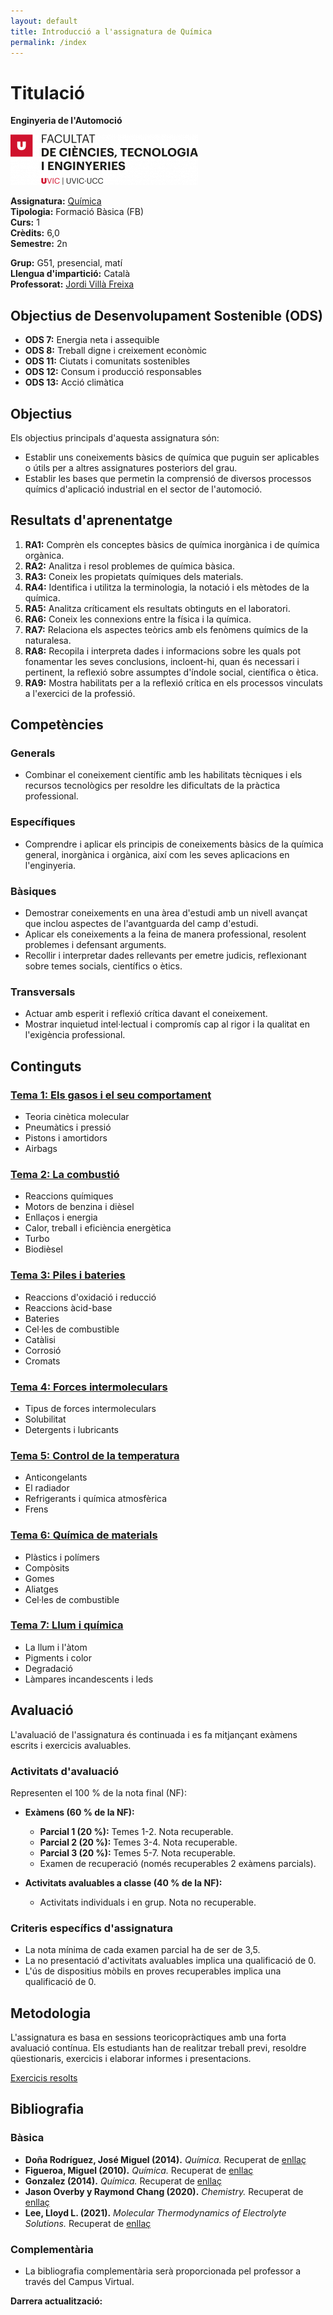 ```yaml
---
layout: default
title: Introducció a l'assignatura de Química
permalink: /index
---
```


# Titulació

**Enginyeria de l'Automoció**

![log](figures/FCTE.png)

**Assignatura:** [Química](https://www.uvic.cat/assignatura/5261)  
**Tipologia:** Formació Bàsica (FB)  
**Curs:** 1  
**Crèdits:** 6,0  
**Semestre:** 2n  

**Grup:** G51, presencial, matí  
**Llengua d'impartició:** Català  
**Professorat:** [Jordi Villà Freixa](Sobre)

## Objectius de Desenvolupament Sostenible (ODS)

- **ODS 7:** Energia neta i assequible
- **ODS 8:** Treball digne i creixement econòmic
- **ODS 11:** Ciutats i comunitats sostenibles
- **ODS 12:** Consum i producció responsables
- **ODS 13:** Acció climàtica

## Objectius

Els objectius principals d'aquesta assignatura són:

- Establir uns coneixements bàsics de química que puguin ser aplicables o útils per a altres assignatures posteriors del grau.
- Establir les bases que permetin la comprensió de diversos processos químics d'aplicació industrial en el sector de l'automoció.

## Resultats d'aprenentatge

1. **RA1:** Comprèn els conceptes bàsics de química inorgànica i de química orgànica.
2. **RA2:** Analitza i resol problemes de química bàsica.
3. **RA3:** Coneix les propietats químiques dels materials.
4. **RA4:** Identifica i utilitza la terminologia, la notació i els mètodes de la química.
5. **RA5:** Analitza críticament els resultats obtinguts en el laboratori.
6. **RA6:** Coneix les connexions entre la física i la química.
7. **RA7:** Relaciona els aspectes teòrics amb els fenòmens químics de la naturalesa.
8. **RA8:** Recopila i interpreta dades i informacions sobre les quals pot fonamentar les seves conclusions, incloent-hi, quan és necessari i pertinent, la reflexió sobre assumptes d'índole social, científica o ètica.
9. **RA9:** Mostra habilitats per a la reflexió crítica en els processos vinculats a l'exercici de la professió.

## Competències

### Generals
- Combinar el coneixement científic amb les habilitats tècniques i els recursos tecnològics per resoldre les dificultats de la pràctica professional.

### Específiques
- Comprendre i aplicar els principis de coneixements bàsics de la química general, inorgànica i orgànica, així com les seves aplicacions en l'enginyeria.

### Bàsiques
- Demostrar coneixements en una àrea d'estudi amb un nivell avançat que inclou aspectes de l'avantguarda del camp d'estudi.
- Aplicar els coneixements a la feina de manera professional, resolent problemes i defensant arguments.
- Recollir i interpretar dades rellevants per emetre judicis, reflexionant sobre temes socials, científics o ètics.

### Transversals
- Actuar amb esperit i reflexió crítica davant el coneixement.
- Mostrar inquietud intel·lectual i compromís cap al rigor i la qualitat en l'exigència professional.

## Continguts

### [Tema 1: Els gasos i el seu comportament](pdf/GEAGasos.pdf)
- Teoria cinètica molecular
- Pneumàtics i pressió
- Pistons i amortidors
- Airbags

### [Tema 2: La combustió](pdf/GEACombustio.pdf)
- Reaccions químiques
- Motors de benzina i dièsel
- Enllaços i energia
- Calor, treball i eficiència energètica
- Turbo
- Biodièsel

### [Tema 3: Piles i bateries](pdf/GEAPiles.pdf)
- Reaccions d'oxidació i reducció
- Reaccions àcid-base
- Bateries
- Cel·les de combustible
- Catàlisi
- Corrosió
- Cromats

### [Tema 4: Forces intermoleculars](pdf/GEAForcesInt.pdf)
- Tipus de forces intermoleculars
- Solubilitat
- Detergents i lubricants

### [Tema 5: Control de la temperatura](pdf/GEATemperatura.pdf)
- Anticongelants
- El radiador
- Refrigerants i química atmosfèrica
- Frens

### [Tema 6: Química de materials](pdf/GEAMaterials.pdf)
- Plàstics i polímers
- Compòsits
- Gomes
- Aliatges
- Cel·les de combustible

### [Tema 7: Llum i química](pdf/GEALlum.pdf)
- La llum i l'àtom
- Pigments i color
- Degradació
- Làmpares incandescents i leds

## Avaluació

L'avaluació de l'assignatura és continuada i es fa mitjançant exàmens escrits i exercicis avaluables.

### Activitats d'avaluació
Representen el 100 % de la nota final (NF):

- **Exàmens (60 % de la NF):**
  - **Parcial 1 (20 %):** Temes 1-2. Nota recuperable.
  - **Parcial 2 (20 %):** Temes 3-4. Nota recuperable.
  - **Parcial 3 (20 %):** Temes 5-7. Nota recuperable.
  - Examen de recuperació (només recuperables 2 exàmens parcials).

- **Activitats avaluables a classe (40 % de la NF):**
  - Activitats individuals i en grup. Nota no recuperable.

### Criteris específics d'assignatura
- La nota mínima de cada examen parcial ha de ser de 3,5.
- La no presentació d'activitats avaluables implica una qualificació de 0.
- L'ús de dispositius mòbils en proves recuperables implica una qualificació de 0.

## Metodologia

L'assignatura es basa en sessions teoricopràctiques amb una forta avaluació contínua. Els estudiants han de realitzar treball previ, resoldre qüestionaris, exercicis i elaborar informes i presentacions.

[Exercicis resolts](pdf/Exercise.pdf)

## Bibliografia

### Bàsica
- **Doña Rodríguez, José Miguel (2014).** *Química.* Recuperat de [enllaç](https://ucercatot.uvic-ucc.cat/permalink/34CSUC_UVIC/qq5d82/alma991001122238506718)
- **Figueroa, Miguel (2010).** *Química.* Recuperat de [enllaç](https://ucercatot.uvic-ucc.cat/permalink/34CSUC_UVIC/qq5d82/alma991001117444906718)
- **Gonzalez (2014).** *Química.* Recuperat de [enllaç](https://ucercatot.uvic-ucc.cat/permalink/34CSUC_UVIC/qq5d82/alma991001121786906718)
- **Jason Overby y Raymond Chang (2020).** *Chemistry.* Recuperat de [enllaç](https://ucercatot.uvic-ucc.cat/permalink/34CSUC_UVIC/qq5d82/alma991001003129606718)
- **Lee, Lloyd L. (2021).** *Molecular Thermodynamics of Electrolyte Solutions.* Recuperat de [enllaç](https://www.worldscientific.com/worldscibooks/10.1142/12181#t=aboutBook)

### Complementària
- La bibliografia complementària serà proporcionada pel professor a través del Campus Virtual.


<p><strong>Darrera actualització:</strong> <span id="updateDate"></span></p>

<script>
  document.getElementById("updateDate").innerText = new Date().toLocaleDateString();
</script>
